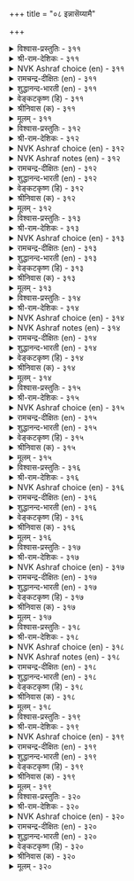 +++
title = "०८ इन्नासॆय्यामै"

+++


<details><summary>विश्वास-प्रस्तुतिः - ३११</summary>

सिऱप्पीनुम् सॆल्वम् पॆऱिनुम् पिऱर्क्कु इन्ना  
सॆय्यामै मासट्रार् कोळ्।      ३११
</details>

<details><summary>श्री-राम-देशिकः - ३११</summary>

यशः पदे महाभाग्ये प्राप्तेऽपि परहिंसया ।  
अपकारमतिं त्यक्त्वा लक्ष्ये जीवन्ति साधवः ॥ ३११॥
</details>

<details><summary>NVK Ashraf choice (en) - ३११</summary>

०३११
The pure in heart will never hurt others
Even for wealth that confers renown. *
(P.S. Sundaram)
</details>

<details><summary>रामचन्द्र-दीक्षितः (en) - ३११</summary>

311\. ciṟappu īṉum celvam peṟiṉum, piṟarkku iṉṉā  
ceyyāmai mācu aṟṟār kōḷ.

311\. It is the nature of the spotless not to inflict suffering on others, though by it they may get wealth and renown.  
</details>

<details><summary>शुद्धानन्द-भारती (en) - ३११</summary>

1\. சிறப்புஈனும் செல்வம் பெறினும் பிறர்க்குஇன்னா  
செய்யாமை மாசற்றார் கோள்  
The pure by faith mean pain to none  
Though princely wealth by that is won.        311  
</details>

<details><summary>वेङ्कटकृष्ण (हि) - ३११</summary>

311
तप-प्राप्र धन भी मिले, फिर भी साधु-सुजान ।  
हानि न करना अन्य की, मानें लक्ष्य महान ॥
</details>

<details><summary>श्रीनिवास (क) - ३११</summary>

311. पररिगॆ केडुण्टु माडुवुदरिन्द तमगॆ अष्टसिद्दिगळु लभिसुवन्तिद्दरू, हागॆ केडुण्टु माडदिरुवुदे शुद्द
मनस्कर सङ्कल्प.

</details>

<details><summary>मूलम् - ३११</summary>

सिऱप्पीनुम् सॆल्वम् पॆऱिनुम् पिऱर्क्कु इन्ना  
सॆय्यामै मासट्रार् कोळ्।      ३११
</details>

<details><summary>विश्वास-प्रस्तुतिः - ३१२</summary>

कऱुत्तुइन्ना सॆय्दवक् कण्णुम् मऱुत्तिन्ना  
सॆय्यामै मासट्रार् कोळ्।       ३१२
</details>

<details><summary>श्री-राम-देशिकः - ३१२</summary>

विरोधादपकर्तुश्च प्राप्तेऽपि समयान्तरे ।  
अपकारमकृत्वैव लक्ष्ये तिष्ठन्ति साधवः ॥ ३१२॥
</details>

<details><summary>NVK Ashraf choice (en) - ३१२</summary>

०३१२
The code of the pure in heart
Is not to hurt in return any hurt caused in hate. *
(P.S. Sundaram)
</details>

<details><summary>NVK Ashraf notes (en) - ३१२</summary>

३१२. Compare with २०३: "The height of wisdom, it is said, is not to return ill for ill" - (P.S. Sundaram)
</details>

<details><summary>रामचन्द्र-दीक्षितः (en) - ३१२</summary>

312\. kaṟuttu iṉṉā ceyta akkaṇṇum, maṟuttu iṉṉā  
ceyyāmai mācu aṟṟār kōḷ.

312\. It is the nature of the stainless not to resist evil.  
</details>

<details><summary>शुद्धानन्द-भारती (en) - ३१२</summary>

2\. கறுத்துஇன்னா செய்தவக் கண்ணும் மறுத்துஇன்னா  
செய்யாமை மாசற்றார் கோள்.  
The spotless hearts seek not revenge  
Though Malice does the worst in rage.        312  
</details>

<details><summary>वेङ्कटकृष्ण (हि) - ३१२</summary>

312
बुरा किया यदि क्रोध से, फिर भी सधु-सुजान ।  
ना करना प्रतिकार ही, मानें लक्ष्य महान ॥
</details>

<details><summary>श्रीनिवास (क) - ३१२</summary>

312. हगॆतनदिन्द, ऒब्बनु केडूण्टु माडिदरू, अदक्कॆ प्रतियागि केडन्नु बगॆयदिरुवुदु सच्चारित्रर सङ्कल्प.

</details>

<details><summary>मूलम् - ३१२</summary>

कऱुत्तुइन्ना सॆय्दवक् कण्णुम् मऱुत्तिन्ना  
सॆय्यामै मासट्रार् कोळ्।       ३१२
</details>

<details><summary>विश्वास-प्रस्तुतिः - ३१३</summary>

सॆय्यामल् सॆट्रार्क्कुम् इन्नाद सॆय्दबिन्  
उय्या विऴुमन् दरुम्।      ३१३
</details>

<details><summary>श्री-राम-देशिकः - ३१३</summary>

कारणेन विना द्रोहं कुर्वतामपि देहिनाम् ।  
अपकारो न कर्तव्योनो चेत् दुःखं स विन्दति ॥ ३१३॥
</details>

<details><summary>NVK Ashraf choice (en) - ३१३</summary>

०३१३
Vengeance even against a wanton insult
Brings unbearable woes. *
(P.S. Sundaram)
</details>

<details><summary>रामचन्द्र-दीक्षितः (en) - ३१३</summary>

313\. ceyyāmal ceṟṟārkkum iṉṉāta ceytapiṉ,  
uyyā viḻumam tarum.

313\. Even our vengeance for a wanton injury results in our own unbearable sorrow.  
</details>

<details><summary>शुद्धानन्द-भारती (en) - ३१३</summary>

3\. செய்யாமல் செற்றார்க்கும் இன்னாத செய்தபின்  
உய்யா விழுமம் தரும்.  
Revenging even causeless hate  
Bad-blood breeds and baneful heat.        313  
</details>

<details><summary>वेङ्कटकृष्ण (हि) - ३१३</summary>

313
‘बुरा किया कारण बिना’, करके यही विचार ।  
किया अगर प्रतिकार तो, होगा दुःख अपार ॥
</details>

<details><summary>श्रीनिवास (क) - ३१३</summary>

313. तानु केडु बगॆयदिद्दरू तन्न मेलॆ हगॆ साधिसुववनिगॆ प्रतियागि केडॆणिसबारदु; हागॆ ऎणिसदरॆ तप्पिसिकॊळ्ळलु
असाध्यवाद दुःखवन्नु तन्दॊड्डुवुदु.

</details>

<details><summary>मूलम् - ३१३</summary>

सॆय्यामल् सॆट्रार्क्कुम् इन्नाद सॆय्दबिन्  
उय्या विऴुमन् दरुम्।      ३१३
</details>

<details><summary>विश्वास-प्रस्तुतिः - ३१४</summary>

इन्नासॆय् तारै ऒऱुत्तल् अवर्नाण  
नन्नयञ् जॆय्दु विडल्।      ३१४
</details>

<details><summary>श्री-राम-देशिकः - ३१४</summary>

उपकृत्यापि श्त्रूणा मुपकारापकारयोः ।  
विस्मृतिः साधुभिर्दत्तं दण्डनं स्याद्विरोधिषु ॥ ३१४॥
</details>

<details><summary>NVK Ashraf choice (en) - ३१४</summary>

०३१४
Punish an evil-doer
By shaming him with a good deed.*
(P.S. Sundaram)
</details>

<details><summary>NVK Ashraf notes (en) - ३१४</summary>

३१४. Compare with ९८७: "What good is that goodness if it does not return good even to those who cause evil?" * - (P.S. Sundaram)
</details>

<details><summary>रामचन्द्र-दीक्षितः (en) - ३१४</summary>

314\. iṉṉā ceytārai oṟuttal avar nāṇa  
nal nayam ceytu, viṭal.

314\. The noblest revenge is to put the foe to the blush by our acts of kindness.  
</details>

<details><summary>शुद्धानन्द-भारती (en) - ३१४</summary>

4\. இன்னாசெய் தாரை ஒறுத்தல் அவர் நாண  
நன்னயம் செய்து விடல்.  
Doing good-turns, put them to shame  
Thus chide the evil who do harm.        314  
</details>

<details><summary>वेङ्कटकृष्ण (हि) - ३१४</summary>

314
बुरा किया तो कर भला, बुरा भला फिर भूल ।  
पानी पानी हो रहा, बस उसको यह शूल ॥
</details>

<details><summary>श्रीनिवास (क) - ३१४</summary>

314. तनगॆ केडु बगॆदवरन्नु दण्डिसुवुदु हेगॆन्दरॆ, अवरु नाचवरीतियल्लि, अवरिगॆ ऒळ्ळॆयदन्नु माडि, अवरु माडिद
अपकारवन्नु मरॆतु बिडुवुदु.

</details>

<details><summary>मूलम् - ३१४</summary>

इन्नासॆय् तारै ऒऱुत्तल् अवर्नाण  
नन्नयञ् जॆय्दु विडल्।      ३१४
</details>

<details><summary>विश्वास-प्रस्तुतिः - ३१५</summary>

अऱिविनान् आगुव तुण्डो पिऱिदिन्नोय्  
तन्नोय्बोल् पोट्राक् कडै।      ३१५
</details>

<details><summary>श्री-राम-देशिकः - ३१५</summary>

परदुःखं स्वदुःखेन समं मत्वापि तो जनः ।  
परान्न त्रायते तस्य तत्त्वज्ञानेन किं फलम्? ॥ ३१५॥
</details>

<details><summary>NVK Ashraf choice (en) - ३१५</summary>

०३१५
What does a man gain from his wisdom
If he pines not at others' pain as his own? *
( Shuddhananda Bharatiar)
</details>

<details><summary>रामचन्द्र-दीक्षितः (en) - ३१५</summary>

315\. aṟiviṉāṉ ākuvatu uṇṭō-piṟitiṉ nōy  
tam nōypōl pōṟṟākkaṭai?.

315\. What profiteth one’s reason, if one does not feel others’ sufferings as his own and guard against them?  
</details>

<details><summary>शुद्धानन्द-भारती (en) - ३१५</summary>

5\. அறிவினான் ஆகுவ துண்டோ பிறிதின்நோய்  
தந்நோய்போல் போற்றாக் கடை.  
What does a man from wisdom gain  
If he pines not at other's pain?        315  
</details>

<details><summary>वेङ्कटकृष्ण (हि) - ३१५</summary>

315
माने नहिं पर दुःख को, यदि निज दुःख समान ।  
तो होता क्या लाभ है, रखते तत्वज्ञान ॥
</details>

<details><summary>श्रीनिवास (क) - ३१५</summary>

315. बेरॊन्दु जीविय नोवन्नु तन्न नोदॆन्दु बगॆदु, कापाडदिद्दरॆ, तानु पडॆद अरिविनिन्द प्रयोजनवेनु?

</details>

<details><summary>मूलम् - ३१५</summary>

अऱिविनान् आगुव तुण्डो पिऱिदिन्नोय्  
तन्नोय्बोल् पोट्राक् कडै।      ३१५
</details>

<details><summary>विश्वास-प्रस्तुतिः - ३१६</summary>

इन्ना ऎनत्तान् उणर्न्दवै तुन्नामै  
वेण्डुम् पिऱन्गण् सॆयल्।      ३१६
</details>

<details><summary>श्री-राम-देशिकः - ३१६</summary>

''अनेन कर्मणा दुःखं प्राणिनां भविता ध्रुवम्'' ।  
इति निर्धारितात् कार्यात् सर्वदा विरतो भवेत् ॥ ३१६॥
</details>

<details><summary>NVK Ashraf choice (en) - ३१६</summary>

०३१६
Do not do to others what you know
Has hurt yourself.
(P.S. Sundaram)
</details>

<details><summary>रामचन्द्र-दीक्षितः (en) - ३१६</summary>

316\. iṉṉā eṉat tāṉ uṇarntavai, tuṉṉāmai  
vēṇṭum, piṟaṉkaṇ ceyal.

316\. Avoid all that causes pain to others.  
</details>

<details><summary>शुद्धानन्द-भारती (en) - ३१६</summary>

6\. இன்னா எனத்தான் உணர்ந்தவை துன்னாமை  
வேண்டும் பிறன்கண் செயல்.  
What you feel as 'pain' to yourself  
Do it not to the other-self        316  
</details>

<details><summary>वेङ्कटकृष्ण (हि) - ३१६</summary>

316
कोई समझे जब स्वयं, बुरा फलाना कर्म ।  
अन्यों पर उस कर्म को, नहीं करे, यह धर्म ॥
</details>

<details><summary>श्रीनिवास (क) - ३१६</summary>

316. तानु तन्न् बाळिनल्लि अहितकरवॆन्दु कण्डु अरितिरुवुदन्नु बेरॆयवरिगॆ माडलु हिञ्जरियबेकु.

</details>

<details><summary>मूलम् - ३१६</summary>

इन्ना ऎनत्तान् उणर्न्दवै तुन्नामै  
वेण्डुम् पिऱन्गण् सॆयल्।      ३१६
</details>

<details><summary>विश्वास-प्रस्तुतिः - ३१७</summary>

ऎनैत्तानुम् ऎञ्ञाण्ड्रुम् यार्क्कुम् मनत्तानाम्  
माणासॆय् यामै तलै।      ३१७
</details>

<details><summary>श्री-राम-देशिकः - ३१७</summary>

सर्वत्र सर्वदा किञ्चिदपि दुःखप्रदायकम् ।  
बुद्धिपूर्वे न कर्तव्यं स धर्मः परमो मतः ॥ ३१७॥
</details>

<details><summary>NVK Ashraf choice (en) - ३१७</summary>

०३१७
It is best to refrain from willfully hurting
Anyone, anytime, anyway.
(P.S. Sundaram)
</details>

<details><summary>रामचन्द्र-दीक्षितः (en) - ३१७</summary>

317\. eṉaittāṉum, eññāṉṟum, yārkkum, maṉattāṉ ām  
māṇā ceyyāmai talai.

317\. It is the supremest virtue not to commit at any time even slight injury to others.  
</details>

<details><summary>शुद्धानन्द-भारती (en) - ३१७</summary>

7\. எனைத்தானும் எஞ்ஞான்றும் யார்க்கும் மனத்தானாம்  
மாணாசெய் யாமை தலை.  
Any, anywhere injure not  
At any time even in thought.        317  
</details>

<details><summary>वेङ्कटकृष्ण (हि) - ३१७</summary>

317
किसी व्यक्ति को उल्प भी, जो भी समय अनिष्ट ।  
मनपूर्वक करना नहीं, सबसे यही वरिष्ठ ॥
</details>

<details><summary>श्रीनिवास (क) - ३१७</summary>

317. ऎष्टे अल्पवागिरलि, याव सन्धर्भवे आगलि, यारे आगिरलि, मनस्सिनल्लि कूड केडु बगॆयदिरुवुदे (ऎल्ला
धर्मगळिगिन्त) मॆगिलादुदु.

</details>

<details><summary>मूलम् - ३१७</summary>

ऎनैत्तानुम् ऎञ्ञाण्ड्रुम् यार्क्कुम् मनत्तानाम्  
माणासॆय् यामै तलै।      ३१७
</details>

<details><summary>विश्वास-प्रस्तुतिः - ३१८</summary>

तन्नुयिर्गगु एन्नामै तानऱिवान् ऎन्गॊलो  
मन्नुयिर्क्कु इन्ना सॆयल्।      ३१८
</details>

<details><summary>श्री-राम-देशिकः - ३१८</summary>

''ममेदं दुःखजनकम्''इति ज्ञात्वापि तादृशम् ।  
प्राणिनामितरेषां च कुतो वा कुर्वते जनाः? ॥ ३१८॥
</details>

<details><summary>NVK Ashraf choice (en) - ३१८</summary>

०३१८
Why does one hurt others
Knowing what it is to be hurt?
(P.S. Sundaram)
</details>

<details><summary>NVK Ashraf notes (en) - ३१८</summary>

३१८. Compare with ९९. "How can anyone speak harsh words, having seen what kind words do?" - (N.V.K. Ashraf)
</details>

<details><summary>रामचन्द्र-दीक्षितः (en) - ३१८</summary>

318\. taṉ uyirkku iṉṉāmai tāṉ aṟivāṉ, eṉkolō,  
maṉ uyirkku iṉṉā ceyal?.

318\. How is it a man inflicts injury upon others knowing how painful it would be to himself?  
</details>

<details><summary>शुद्धानन्द-भारती (en) - ३१८</summary>

8\. தன்னுயிர்க்கு இன்னாமை தானறிவான் என்கொலோ  
மன்னுயிர்க்கு இன்னா செயல்.  
How can he injure other souls  
Who in his life injury feels.        318  
</details>

<details><summary>वेङ्कटकृष्ण (हि) - ३१८</summary>

318
जिससे अपना अहित हो, उसका है दृढ़ ज्ञान ।  
फिर अन्यों का अहित क्यों, करता है नादान ॥
</details>

<details><summary>श्रीनिवास (क) - ३१८</summary>

318. तन्न जीवक्कॆ इदु कॆडुकादुदु ऎन्दु बल्लवनु इतर जीविगळिगॆ आ केडॆसॆगुवुदर कारणवेनो?

</details>

<details><summary>मूलम् - ३१८</summary>

तन्नुयिर्गगु एन्नामै तानऱिवान् ऎन्गॊलो  
मन्नुयिर्क्कु इन्ना सॆयल्।      ३१८
</details>

<details><summary>विश्वास-प्रस्तुतिः - ३१९</summary>

पिऱर्क्किन्ना मुऱ्पगल् सॆय्यिन् तमक्कु इन्ना  
पिऱ्पगल् तामे वरुम्।      ३१९
</details>

<details><summary>श्री-राम-देशिकः - ३१९</summary>

अपकारान् यः करोति पूर्वाह्णे परदेहिनाम् ।  
अपराह्णे तु दुःखानि स्वत एव भजन्ति तम् ॥ ३१९॥
</details>

<details><summary>NVK Ashraf choice (en) - ३१९</summary>

०३१९
The pain you inflict on others in the morn,
Will come back at you on its own by eve.
(N.V.K. Ashraf)
</details>

<details><summary>रामचन्द्र-दीक्षितः (en) - ३१९</summary>

319\. piṟarkku iṉṉā muṟpakal ceyyiṉ, tamakku iṉṉā  
piṟpakal tāmē varum.

319\. As the night follows day, evil that we do recoils on us.  
</details>

<details><summary>शुद्धानन्द-भारती (en) - ३१९</summary>

9\. பிறர்க்குஇன்னா முற்பகல் செய்யின் தமக்குஇன்னா  
பிற்பகல் தாமே வரும்.  
Harm others in the forenoon  
Harm seeks thee in afternoon.        319  
</details>

<details><summary>वेङ्कटकृष्ण (हि) - ३१९</summary>

319
दिया सबेरे अन्य को, यदि तुमने संताप ।  
वही ताप फिर साँझ को, तुमपर आवे आप ॥
</details>

<details><summary>श्रीनिवास (क) - ३१९</summary>

319. मुञ्जानॆ ऒब्बरिगॆ केडु बयसिदरॆ, सञ्जॆ वेळॆ आ केडु नम्मन्नु तानागिये बन्दु सेरिकॊळ्ळुवुदु.

</details>

<details><summary>मूलम् - ३१९</summary>

पिऱर्क्किन्ना मुऱ्पगल् सॆय्यिन् तमक्कु इन्ना  
पिऱ्पगल् तामे वरुम्।      ३१९
</details>

<details><summary>विश्वास-प्रस्तुतिः - ३२०</summary>

नोयॆल्लाम् नोय्सॆय्दार् मेलवाम् नोय्सॆय्यार्  
नोयिन्मै वेण्डु पवर्।      ३२०
</details>

<details><summary>श्री-राम-देशिकः - ३२०</summary>

परापकारो नो कार्यः निर्दुःखं वस्तुमिच्छता ।  
परदुःखकरा एव दुःखवन्तो भवन्ति हि ॥ ३२०॥
</details>

<details><summary>NVK Ashraf choice (en) - ३२०</summary>

०३२०
Hurt comes to the hurtful; hence it is those
Who don't want to be hurt cause no hurt. *
(P.S. Sundaram)
</details>

<details><summary>रामचन्द्र-दीक्षितः (en) - ३२०</summary>

320\. nōy ellām nōy ceytār mēlavām; nōy ceyyār,  
nōy iṉmai vēṇṭupavar.

320\. All sufferings befall those who inflict harm on others. Those who desire immunity from suffering never commit injury.
</details>

<details><summary>शुद्धानन्द-भारती (en) - ३२०</summary>

10\. நோய்எல்லாம் நோய்செய்தார் மேலவாம் நோய்செய்யார்  
நோயின்மை வேண்டு பவர்.  
No harm is done by peace-lovers  
For pains rebound on pain-givers.        320  
</details>

<details><summary>वेङ्कटकृष्ण (हि) - ३२०</summary>

320
जो दुःख देगा अन्य को, स्वयं करे दुःख-भोग ।  
दुःख-वर्जन की चाह से, दुःख न दें बुध  लोग ॥
</details>

<details><summary>श्रीनिवास (क) - ३२०</summary>

320. कष्टवॆल्ल (इतररिगॆ) नोवुण्टु माडिदवर मेलॆये बन्दॆरुगुवुदु; कष्टगळिन्द मुक्तरागि बाळबयसुववरु
पररिगॆ नोवुण्टु माडुवुदिल्ल.
</details>

<details><summary>मूलम् - ३२०</summary>

नोयॆल्लाम् नोय्सॆय्दार् मेलवाम् नोय्सॆय्यार्  
नोयिन्मै वेण्डु पवर्।      ३२०
</details>
